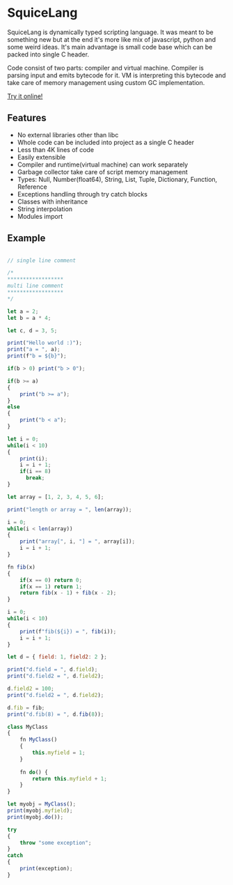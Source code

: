 # SquiceLang

SquiceLang is dynamically typed scripting language. It was meant to be something new but at the end it's more like mix of javascript, python and some weird ideas. It's main advantage is small code base which can be packed into single C header.

Code consist of two parts: compiler and virtual machine. Compiler is parsing input and emits bytecode for it. VM is interpreting this bytecode and take care of memory management using custom GC implementation.

[Try it online!](https://timu5.github.io/SquiceLang/)


## Features

- No external libraries other than libc
- Whole code can be included into project as a single C header
- Less than 4K lines of code
- Easily extensible
- Compiler and runtime(virtual machine) can work separately
- Garbage collector take care of script memory management 
- Types: Null, Number(float64), String, List, Tuple, Dictionary, Function, Reference
- Exceptions handling through try catch blocks
- Classes with inheritance
- String interpolation
- Modules import

## Example

```javascript

// single line comment

/*
******************
multi line comment
******************
*/

let a = 2;
let b = a * 4;

let c, d = 3, 5;

print("Hello world :)");
print("a = ", a);
print(f"b = ${b}");

if(b > 0) print("b > 0");

if(b >= a)
{
    print("b >= a");
}
else
{
    print("b < a");
}

let i = 0;
while(i < 10)
{
    print(i);
    i = i + 1;
    if(i == 8)
      break;
}

let array = [1, 2, 3, 4, 5, 6];

print("length or array = ", len(array));

i = 0;
while(i < len(array))
{
    print("array[", i, "] = ", array[i]);
    i = i + 1;
}

fn fib(x)
{
    if(x == 0) return 0;
    if(x == 1) return 1;
    return fib(x - 1) + fib(x - 2);
}

i = 0;
while(i < 10)
{
    print(f"fib(${i}) = ", fib(i));
    i = i + 1;
}

let d = { field: 1, field2: 2 };

print("d.field = ", d.field);
print("d.field2 = ", d.field2);

d.field2 = 100;
print("d.field2 = ", d.field2);

d.fib = fib;
print("d.fib(8) = ", d.fib(8));

class MyClass
{
    fn MyClass()
    {
        this.myfield = 1;
    } 
    
    fn do() {
        return this.myfield + 1;
    }
}

let myobj = MyClass();
print(myobj.myfield);
print(myobj.do());

try
{
    throw "some exception";
}
catch
{
    print(exception);
}

```
